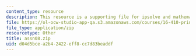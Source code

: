 ```yaml
---
content_type: resource
description: This resource is a supporting file for ipsolve and mathematical programming.
file: https://ol-ocw-studio-app-qa.s3.amazonaws.com/courses/16-410-principles-of-autonomy-and-decision-making-fall-2010/d04d5bcea2b42422eff8cc7d83beaddf_assn08.zip
file_type: application/zip
resourcetype: Other
title: assn08.zip
uid: d04d5bce-a2b4-2422-eff8-cc7d83beaddf
---
```

